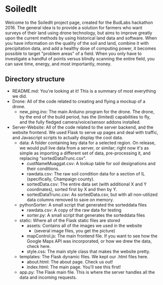 # SoiledIt
Welcome to the SoiledIt project page, created for the BudLabs hackathon 2016. The general idea is to provide a solution for farmers who want surveys of their land using drone technology, but aims to improve greatly upon the current methods by using historical land data and software. When you have information on the quality of the soil and land, combine it with precipitation data, and add a healthy dose of computing power, it becomes possible to target "problem areas" of a field. When you only have to investigate a handful of points versus blindly scanning the entire field, you can save time, energy, and most importantly, money.

## Directory structure
* README.md: You're looking at it! This is a summary of most everything we did.
* Drone: All of the code related to creating and flying a mockup of a drone.
  * new_ping.ino: The main Arduino program for the drone. The drone, by the end of the build period, has the (limited) capabilities to fly, and the fully fledged camera/voice/sensor addons installed.
* Server-Website: All of the code related to the server backend, and the website frontend. We used Flask to serve up pages and deal with traffic, and Javascript scripts to actually display the cool data.
  * data: A folder containing key data for a selected region. On release, we would pull live data from a server, or similar; right now it's as simple as importing a different set of data, pre-processing it, and replacing "sortedDataTrunc.csv".
    * custNameMuaggat.csv: A lookup table for soil designations and their conditions.
    * rawdata.csv: The raw soil condition data for a section of IL (specifically, Champaign county).
    * sortedData.csv: The entire data set (with additional X and Y coordinates), sorted first by X and then by Y.
    * sortedDataTrunc.csv: As sortedData.csv, but with all non-utilized data columns removed to save on memory.
  * pythonSorter: A small script that generated the sorteddata files
    * rawdata.csv: A copy of the raw data for testing
    * sorter.py: A small script that generates the sorteddata files
  * static: Where all of the Flask static files are stored
    * assets: Contains all of the images we used in the website
      * (several image files, you get the picture)
    * mapControl.js: The main frontend file. If you want to see how the Google Maps API was incorporated, or how we drew the data, check here.
    * style.css: The main style class that makes the website pretty.
  * templates: The Flask dynamic files. We kept our .html files here.
    * about.html: The about page. Check us out!
    * index.html: The main page. You'll see this first!
  * app.py: The Flask main file. This is where the server handles all the data and incoming requests.
